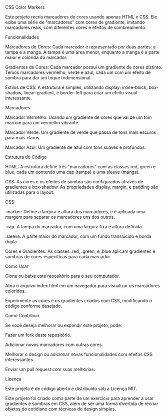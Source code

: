 CSS Color Markers

Este projeto recria marcadores de cores usando apenas HTML e CSS. Ele exibe uma série de "marcadores" com cores de gradiente, imitando marcadores reais, com diferentes cores e efeitos de sombreamento.

Funcionalidades

Marcadores de Cores: Cada marcador é representado por duas partes: a tampa e a manga. A tampa é uma área menor, enquanto a manga é a parte maior e colorida do marcador.

Gradientes de Cores: Cada marcador possui um gradiente de cores distinto. Temos marcadores vermelho, verde e azul, cada um com um efeito de sombra para dar um toque tridimensional.

Estilos de CSS: A estrutura é simples, utilizando display: inline-block, box-shadow, linear-gradient, e border-left para criar um efeito visual interessante.

Marcadores

Marcador Vermelho: Usando um gradiente de cores que vai de um tom marrom para um vermelho vibrante.

Marcador Verde: Um gradiente de verde que passa de tons mais escuros para mais claros.

Marcador Azul: Um gradiente de azul com tons suaves e profundos.

Estrutura do Código

HTML: A estrutura define três "marcadores" com as classes red, green e blue, cada um contendo uma cap (tampa) e uma sleeve (manga).

CSS: As cores e os efeitos de sombra são configurados através de gradientes e box-shadow. As propriedades display, margin, e padding são utilizadas para o layout.

CSS:

.marker: Define a largura e altura dos marcadores, e é aplicada uma margem para separar os marcadores uns dos outros.

.cap: A tampa do marcador, com uma largura fixa e altura definida.

.sleeve: A parte maior do marcador, com um fundo translúcido e borda dupla.

Cores e Gradientes: As classes .red, .green, e .blue aplicam gradientes e sombras de cores específicas para cada marcador.

Como Usar

Clone ou baixe este repositório para o seu computador.

Abra o arquivo index.html em um navegador para visualizar os marcadores coloridos.

Experimente as cores e os gradientes criados com CSS, modificando o código conforme desejado.

Como Contribuir

Se você deseja melhorar ou expandir este projeto, pode:

Fazer um fork deste repositório.

Adicionar novos marcadores com outras cores.

Melhorar o design ou adicionar novas funcionalidades com efeitos CSS interessantes.

Enviar um pull request com suas melhorias.

Licença

Este projeto é de código aberto e distribuído sob a Licença MIT.

Este projeto foi criado como parte de um exercício para aprender a usar gradientes e sombras em CSS, além de ser uma forma divertida de recriar objetos do cotidiano com técnicas de design simples.
